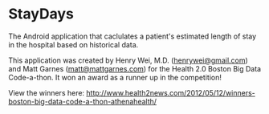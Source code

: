 StayDays
========

The Android application that caclulates a patient's estimated length of stay in the hospital based on historical data.

This application was created by Henry Wei, M.D. (henrywei@gmail.com) and Matt Garnes (matt@mattgarnes.com) for the Health 2.0
Boston Big Data Code-a-thon. It won an award as a runner up in the competition!

View the winners here:
http://www.health2news.com/2012/05/12/winners-boston-big-data-code-a-thon-athenahealth/